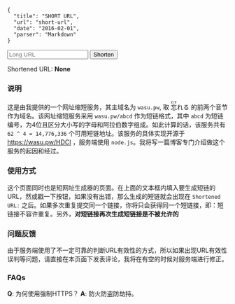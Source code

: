 ```
{
  "title": "SHORT URL",
  "url": "short-url",
  "date": "2016-02-01",
  "parser": "Markdown"
}
```

<form id="url">
  <input id="original" type="text" placeholder="Long URL"/>
  <input id="submit" type="submit" value="Shorten"/>
</form>

Shortened URL: <b id="short_url">None</b>

<script src="//ajax.css.network/ajax/libs/jquery/1.10.2/jquery.min.js"></script>
<script>
  $(function() {
    $('#url').submit(function(e) {
      e.preventDefault();
      $.ajax({
        type: 'POST',
        url: 'https://wasu.pw/shorten',
        data: {
          url: $('#original').val()
        },
        success: function(res) {
          if (res.success) {
            $('#short_url').text(res.url);
            $('#original').val('');
          } else {
            $('#short_url').text(res.message);
          }
        }
      });
    });
  });
</script>

### 说明

这是由我提供的一个网址缩短服务，其主域名为 `wasu.pw`, 取 <ruby>忘<rt>わす</rt></ruby>れる 的前两个音节作为域名。该网址缩短服务采用 `wasu.pw/abcd` 作为短链格式，其中 `abcd` 为短链编号，为4位且区分大小写的字母和阿拉伯数字组成。如此计算的话，该服务共有 `62 ^ 4 = 14,776,336` 个可用短链地址。该服务的具体实现开源于 https://wasu.pw/HDCI ，服务端使用 `node.js`。我将写一篇博客专门介绍做这个服务的起因和经过。

### 使用方式

这个页面同时也是短网址生成器的页面。在上面的文本框内填入要生成短链的URL，然或戳一下按钮，如果没有出错，那么生成的短链就会出现在 `Shortened URL:` 之后。如果多次重复提交同一个链接，你将只会获得同一个短链接，即：短链接不容许重复。另外，__对短链接再次生成短链接是不被允许的__

### 问题反馈

由于服务端使用了不一定可靠的判断URL有效性的方式，所以如果出现URL有效性误判等问题，请直接在本页面下发表评论，我将在有空的时候对服务端进行修正。

### FAQs

__Q__: 为何使用强制HTTPS？
__A__: 防火防盗防劫持。